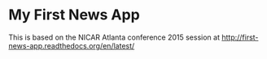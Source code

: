 
My First News App
=================

This is based on the NICAR Atlanta conference 2015 session at 
http://first-news-app.readthedocs.org/en/latest/

